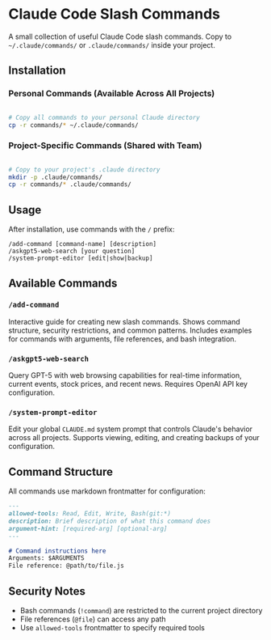 # Claude Code Slash Commands

A small collection of useful Claude Code slash commands. Copy to `~/.claude/commands/` or `.claude/commands/` inside your project.

## Installation

### Personal Commands (Available Across All Projects)
```bash

# Copy all commands to your personal Claude directory
cp -r commands/* ~/.claude/commands/
```

### Project-Specific Commands (Shared with Team)
```bash

# Copy to your project's .claude directory
mkdir -p .claude/commands/
cp -r commands/* .claude/commands/
```

## Usage

After installation, use commands with the `/` prefix:
```
/add-command [command-name] [description]
/askgpt5-web-search [your question]
/system-prompt-editor [edit|show|backup]
```

## Available Commands

### `/add-command`
Interactive guide for creating new slash commands. Shows command structure, security restrictions, and common patterns. Includes examples for commands with arguments, file references, and bash integration.

### `/askgpt5-web-search`
Query GPT-5 with web browsing capabilities for real-time information, current events, stock prices, and recent news. Requires OpenAI API key configuration.

### `/system-prompt-editor`
Edit your global `CLAUDE.md` system prompt that controls Claude's behavior across all projects. Supports viewing, editing, and creating backups of your configuration.

## Command Structure

All commands use markdown frontmatter for configuration:
```markdown
---
allowed-tools: Read, Edit, Write, Bash(git:*)
description: Brief description of what this command does
argument-hint: [required-arg] [optional-arg]
---

# Command instructions here
Arguments: $ARGUMENTS
File reference: @path/to/file.js
```

## Security Notes

- Bash commands (`!command`) are restricted to the current project directory
- File references (`@file`) can access any path
- Use `allowed-tools` frontmatter to specify required tools